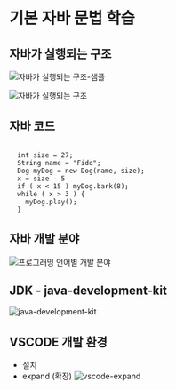 #   기본 자바 문법 학습


## 자바가 실행되는 구조
![자바가 실행되는 구조-샘플](https://github.com/haji8-thehaji/lecture-java/blob/main/download/basic-java/working-java-sample.png)

![자바가 실행되는 구조](https://github.com/haji8-thehaji/lecture-java/blob/main/download/basic-java/working-java.png)


## 자바 코드
<pre><code>
  int size = 27;
  String name = "Fido";
  Dog myDog = new Dog(name, size);
  x = size - 5
  if ( x < 15 ) myDog.bark(8);
  while ( x > 3 ) {
    myDog.play();
  }
</code></pre>

## 자바 개발 분야
![프로그래밍 언어별 개발 분야](https://github.com/haji8-thehaji/lecture-java/blob/main/download/basic-java/develop_programming_lang.png)

## JDK - java-development-kit
![java-development-kit](https://github.com/haji8-thehaji/lecture-java/blob/main/download/basic-java/java-development-kit.png)

## VSCODE 개발 환경
* 설치
* expand (확장)
![vscode-expand](https://github.com/haji8-thehaji/lecture-java/blob/main/download/basic-java/vscode-expand.png)
